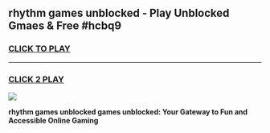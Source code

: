 
## rhythm games unblocked - Play Unblocked Gmaes & Free #hcbq9
<h3>
<a href="https://news.freeplayer.one?title=rhythm_games_unblocked&ref=26F">CLICK TO PLAY</a></h3>
<hr>

<h3>
<a href="https://news.freeplayer.one?title=rhythm_games_unblocked&ref=26F">CLICK 2 PLAY</a>
  
</h3>

<a href="https://news.freeplayer.one?title=rhythm_games_unblocked&ref=26F/"><img src="https://clearcache.store/games.png"></a>


**rhythm games unblocked games unblocked: Your Gateway to Fun and Accessible Online Gaming**
